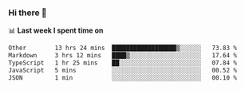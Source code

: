 ### Hi there 👋

<!--
**DBvc/DBvc** is a ✨ _special_ ✨ repository because its `README.md` (this file) appears on your GitHub profile.

Here are some ideas to get you started:

- 🔭 I’m currently working on ...
- 🌱 I’m currently learning ...
- 👯 I’m looking to collaborate on ...
- 🤔 I’m looking for help with ...
- 💬 Ask me about ...
- 📫 How to reach me: ...
- 😄 Pronouns: ...
- ⚡ Fun fact: ...
-->

📊 **Last week I spent time on**
<!--START_SECTION:waka-->

```txt
Other        13 hrs 24 mins  ██████████████████▒░░░░░░   73.83 %
Markdown     3 hrs 12 mins   ████▒░░░░░░░░░░░░░░░░░░░░   17.64 %
TypeScript   1 hr 25 mins    ██░░░░░░░░░░░░░░░░░░░░░░░   07.84 %
JavaScript   5 mins          ░░░░░░░░░░░░░░░░░░░░░░░░░   00.52 %
JSON         1 min           ░░░░░░░░░░░░░░░░░░░░░░░░░   00.10 %
```

<!--END_SECTION:waka-->
